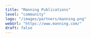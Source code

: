 ```yaml
---
title: "Manning Publications"
level: "community"
logo: "/images/partners/manning.png"
webUrl: "https://www.manning.com/"
draft: false
---
```

